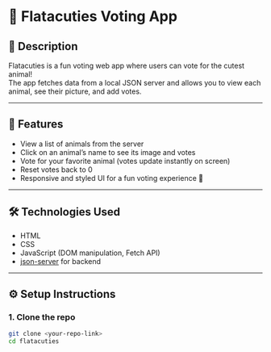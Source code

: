 # 🐾 Flatacuties Voting App

## 📌 Description
Flatacuties is a fun voting web app where users can vote for the cutest animal!  
The app fetches data from a local JSON server and allows you to view each animal, see their picture, and add votes.

---

## 🚀 Features
- View a list of animals from the server
- Click on an animal’s name to see its image and votes
- Vote for your favorite animal (votes update instantly on screen)
- Reset votes back to 0
- Responsive and styled UI for a fun voting experience 🎉

---

## 🛠️ Technologies Used
- HTML
- CSS
- JavaScript (DOM manipulation, Fetch API)
- [json-server](https://github.com/typicode/json-server) for backend

---

## ⚙️ Setup Instructions

### 1. Clone the repo
```bash
git clone <your-repo-link>
cd flatacuties
